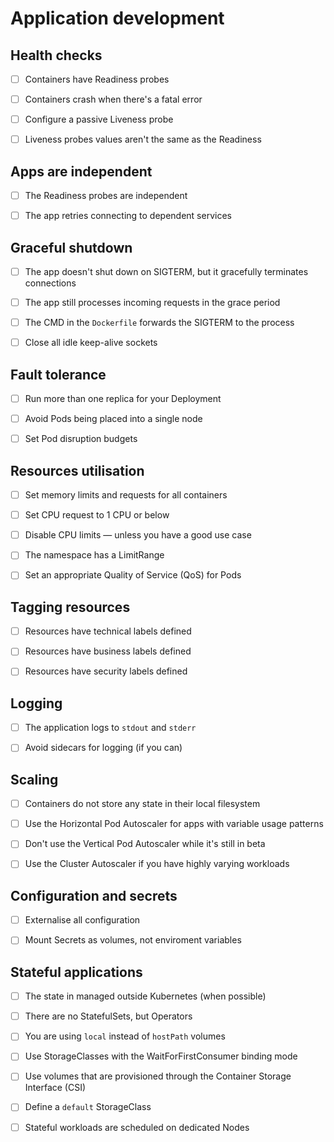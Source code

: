 # Application development

## Health checks

- [ ] Containers have Readiness probes

- [ ] Containers crash when there's a fatal error

- [ ] Configure a passive Liveness probe

- [ ] Liveness probes values aren't the same as the Readiness

## Apps are independent

- [ ] The Readiness probes are independent

- [ ] The app retries connecting to dependent services

## Graceful shutdown

- [ ] The app doesn't shut down on SIGTERM, but it gracefully terminates connections

- [ ] The app still processes incoming requests in the grace period

- [ ] The CMD in the `Dockerfile` forwards the SIGTERM to the process

- [ ] Close all idle keep-alive sockets

## Fault tolerance

- [ ] Run more than one replica for your Deployment

- [ ] Avoid Pods being placed into a single node

- [ ] Set Pod disruption budgets

## Resources utilisation

- [ ] Set memory limits and requests for all containers

- [ ] Set CPU request to 1 CPU or below

- [ ] Disable CPU limits — unless you have a good use case

- [ ] The namespace has a LimitRange

- [ ] Set an appropriate Quality of Service (QoS) for Pods

## Tagging resources

- [ ] Resources have technical labels defined

- [ ] Resources have business labels defined

- [ ] Resources have security labels defined

## Logging

- [ ] The application logs to `stdout` and `stderr`

- [ ] Avoid sidecars for logging (if you can)

## Scaling

- [ ] Containers do not store any state in their local filesystem

- [ ] Use the Horizontal Pod Autoscaler for apps with variable usage patterns

- [ ] Don't use the Vertical Pod Autoscaler while it's still in beta

- [ ] Use the Cluster Autoscaler if you have highly varying workloads

## Configuration and secrets

- [ ] Externalise all configuration

- [ ] Mount Secrets as volumes, not enviroment variables

## Stateful applications

- [ ] The state in managed outside Kubernetes (when possible)

- [ ] There are no StatefulSets, but Operators

- [ ] You are using `local` instead of `hostPath` volumes

- [ ] Use StorageClasses with the WaitForFirstConsumer binding mode

- [ ] Use volumes that are provisioned through the Container Storage Interface (CSI)

- [ ] Define a `default` StorageClass

- [ ] Stateful workloads are scheduled on dedicated Nodes

